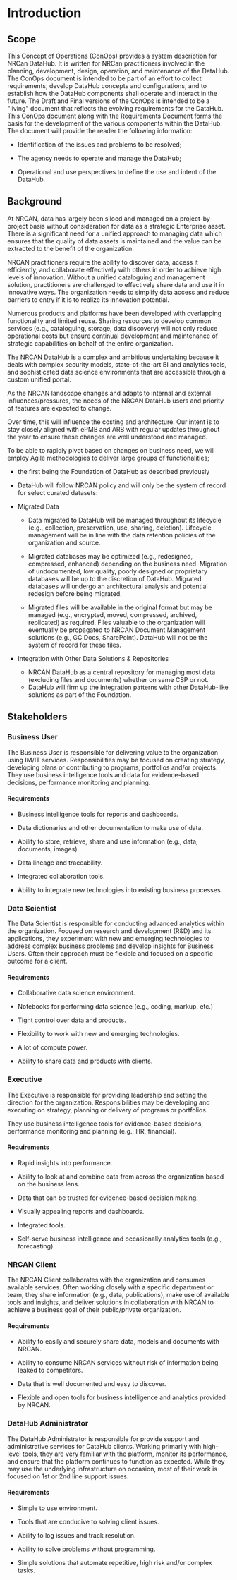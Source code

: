 # Introduction

## Scope

This Concept of Operations (ConOps) provides a system description for NRCan DataHub. It is written for NRCan practitioners involved in the planning, development, design, operation, and maintenance of the DataHub. The ConOps document is intended to be part of an effort to
 collect requirements, develop DataHub concepts and configurations, and to establish how the DataHub components shall operate and interact in the future. The Draft and Final versions of the ConOps is intended to be a "living" document that reflects the evolving requirements for the DataHub. This ConOps document along with the Requirements Document forms the basis for the development of the various components within the DataHub. The document will provide the reader the following information:

-   Identification of the issues and problems to be resolved;

-   The agency needs to operate and manage the DataHub;

-   Operational and use perspectives to define the use and intent of the
    DataHub.

## Background

At NRCAN, data has largely been siloed and managed on a
 project-by-project basis without consideration for data as a strategic Enterprise asset. There is a significant need for a unified approach to managing data which ensures that the quality of data assets is maintained and the value can be extracted to the benefit of the organization.

NRCAN practitioners require the ability to discover data, access it efficiently, and collaborate effectively with others in order to achieve high levels of innovation. Without a unified cataloguing and management solution, practitioners are challenged to effectively share data and use it in innovative ways. The organization needs to simplify data access and reduce barriers to entry if it is to realize its innovation potential.

Numerous products and platforms have been developed with overlapping functionality and limited reuse. Sharing resources to develop common services (e.g., cataloguing, storage, data discovery) will not only reduce operational costs but ensure continual development and maintenance of strategic capabilities on behalf of the entire organization.

The NRCAN DataHub is a complex and ambitious undertaking because it deals with complex security models, state-of-the-art BI and analytics tools, and sophisticated data science environments that are accessible through a custom unified portal.

As the NRCAN landscape changes and adapts to internal and external influences/pressures, the needs of the NRCAN DataHub users and priority of features are expected to change. 

Over time, this will influence the costing and architecture. Our intent is to stay closely aligned with ePMB and ARB with regular updates throughout the year to
 ensure these changes are well understood and managed.

To be able to rapidly pivot based on changes on business need, we will employ Agile methodologies to deliver large groups of functionalities;
- the first being the Foundation of DataHub as described previously

- DataHub will follow NRCAN policy and will only be the system of record for select curated datasets:

- Migrated Data

    - Data migrated to DataHub will be managed throughout its lifecycle (e.g., collection, preservation, use, sharing, deletion). Lifecycle management will be in line with the data retention policies of the organization and source.

    - Migrated databases may be optimized (e.g., redesigned, compressed, enhanced) depending on the business need. Migration of undocumented, low quality, poorly designed or proprietary databases will be up to the discretion of DataHub. Migrated databases will undergo an architectural analysis and potential redesign before being migrated.

    - Migrated files will be available in the original format but may be managed (e.g., encrypted, moved, compressed, archived, replicated) as required. Files valuable to the organization will eventually be propagated to NRCAN Document Management solutions (e.g., GC Docs, SharePoint). DataHub will not be the system of
        record for these files.

- Integration with Other Data Solutions & Repositories

    - NRCAN DataHub as a central repository for managing most data (excluding files and documents) whether on same CSP or not.
    - DataHub will firm up the integration patterns with other DataHub-like solutions as part of the Foundation.

## Stakeholders

### Business User

The Business User is responsible for delivering value to the organization using IM/IT services. Responsibilities may be focused on creating strategy, developing plans or contributing to programs, portfolios and/or projects. They use business intelligence tools and data for evidence-based decisions, performance monitoring and planning.

#### Requirements
-   Business intelligence tools for reports and dashboards.

-   Data dictionaries and other documentation to make use of data.

-   Ability to store, retrieve, share and use information (e.g., data,
    documents, images).

-   Data lineage and traceability.

-   Integrated collaboration tools.

-   Ability to integrate new technologies into existing business
    processes.

### Data Scientist

The Data Scientist is responsible for conducting advanced analytics within the organization. Focused on research and development (R&D) and its applications, they experiment with new and emerging technologies to address complex business problems and develop insights for Business
 Users. Often their approach must be flexible and focused on a specific outcome for a client.

#### Requirements

-   Collaborative data science environment.

-   Notebooks for performing data science (e.g., coding, markup, etc.)

-   Tight control over data and products.

-   Flexibility to work with new and emerging technologies.

-   A lot of compute power.

-   Ability to share data and products with clients.

### Executive

The Executive is responsible for providing leadership and setting the direction for the organization. Responsibilities may be developing and executing on strategy, planning or delivery of programs or portfolios.

They use business intelligence tools for evidence-based decisions, performance monitoring and planning (e.g., HR, financial).

#### Requirements

-   Rapid insights into performance.

-   Ability to look at and combine data from across the organization
    based on the business lens.

-   Data that can be trusted for evidence-based decision making.

-   Visually appealing reports and dashboards.

-   Integrated tools.

-   Self-serve business intelligence and occasionally analytics tools (e.g., forecasting).

### NRCAN Client

The NRCAN Client collaborates with the organization and consumes available services. Often working closely with a specific department or team, they share information (e.g., data, publications), make use of available tools and insights, and deliver solutions in collaboration with NRCAN to achieve a business goal of their public/private organization.

#### Requirements

-   Ability to easily and securely share data, models and documents with
    NRCAN.

-   Ability to consume NRCAN services without risk of information being leaked to competitors.

-   Data that is well documented and easy to discover.

-   Flexible and open tools for business intelligence and analytics provided by NRCAN.


### DataHub Administrator

The DataHub Administrator is responsible for provide support and administrative services for DataHub clients. Working primarily with high-level tools, they are very familiar with the platform, monitor its performance, and ensure that the platform continues to function as
 expected. While they may use the underlying infrastructure on occasion, most of their work is focused on 1st or 2nd line support issues.

#### Requirements

-   Simple to use environment.

-   Tools that are conducive to solving client issues.

-   Ability to log issues and track resolution.

-   Ability to solve problems without programming.

-   Simple solutions that automate repetitive, high risk and/or complex
    tasks.

